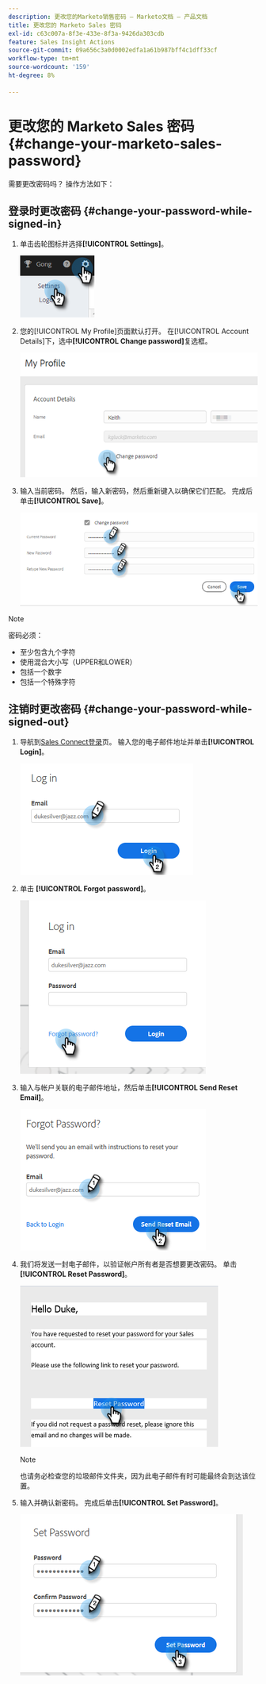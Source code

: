 ```yaml
---
description: 更改您的Marketo销售密码 — Marketo文档 — 产品文档
title: 更改您的 Marketo Sales 密码
exl-id: c63c007a-8f3e-433e-8f3a-9426da303cdb
feature: Sales Insight Actions
source-git-commit: 09a656c3a0d0002edfa1a61b987bff4c1dff33cf
workflow-type: tm+mt
source-wordcount: '159'
ht-degree: 8%

---
```


# 更改您的 Marketo Sales 密码 {#change-your-marketo-sales-password}

需要更改密码吗？ 操作方法如下：

## 登录时更改密码 {#change-your-password-while-signed-in}

1. 单击齿轮图标并选择&#x200B;**[!UICONTROL Settings]**。

   ![](assets/change-your-marketo-sales-password-1.png)

1. 您的[!UICONTROL My Profile]页面默认打开。 在[!UICONTROL Account Details]下，选中&#x200B;**[!UICONTROL Change password]**&#x200B;复选框。

   ![](assets/change-your-marketo-sales-password-2.png)

1. 输入当前密码。 然后，输入新密码，然后重新键入以确保它们匹配。 完成后单击&#x200B;**[!UICONTROL Save]**。

   ![](assets/change-your-marketo-sales-password-3.png)

>[!NOTE]
>
>密码必须：
>
>* 至少包含九个字符
>* 使用混合大小写（UPPER和LOWER）
>* 包括一个数字
>* 包括一个特殊字符

## 注销时更改密码 {#change-your-password-while-signed-out}

1. 导航到[Sales Connect登录](https://toutapp.com/login)页。 输入您的电子邮件地址并单击&#x200B;**[!UICONTROL Login]**。

   ![](assets/change-your-marketo-sales-password-4.png)

1. 单击 **[!UICONTROL Forgot password]**。

   ![](assets/change-your-marketo-sales-password-5.png)

1. 输入与帐户关联的电子邮件地址，然后单击&#x200B;**[!UICONTROL Send Reset Email]**。

   ![](assets/change-your-marketo-sales-password-6.png)

1. 我们将发送一封电子邮件，以验证帐户所有者是否想要更改密码。 单击 **[!UICONTROL Reset Password]**。

   ![](assets/change-your-marketo-sales-password-7.png)

   >[!NOTE]
   >
   >也请务必检查您的垃圾邮件文件夹，因为此电子邮件有时可能最终会到达该位置。

1. 输入并确认新密码。 完成后单击&#x200B;**[!UICONTROL Set Password]**。

   ![](assets/change-your-marketo-sales-password-8.png)
